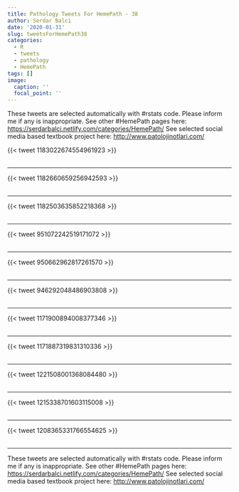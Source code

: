 ```yaml
---
title: Pathology Tweets For HemePath - 38
author: Serdar Balci
date: '2020-01-31'
slug: tweetsForHemePath38
categories:
  - R
  - tweets
  - pathology
  - HemePath
tags: []
image:
  caption: ''
  focal_point: ''
---
```



These tweets are selected automatically with #rstats code. Please inform me if any is inappropriate.
See other #HemePath pages here: https://serdarbalci.netlify.com/categories/HemePath/ 
See selected social media based textbook project here: http://www.patolojinotlari.com/

{{< tweet 1183022674554961923 >}}
<br>
<br>
<hr>
{{< tweet 1182660659256942593 >}}
<br>
<br>
<hr>
{{< tweet 1182503635852218368 >}}
<br>
<br>
<hr>
{{< tweet 951072242519171072 >}}
<br>
<br>
<hr>
{{< tweet 950662962817261570 >}}
<br>
<br>
<hr>
{{< tweet 946292048486903808 >}}
<br>
<br>
<hr>
{{< tweet 1171900894008377346 >}}
<br>
<br>
<hr>
{{< tweet 1171887319831310336 >}}
<br>
<br>
<hr>
{{< tweet 1221508001368084480 >}}
<br>
<br>
<hr>
{{< tweet 1215338701603115008 >}}
<br>
<br>
<hr>
{{< tweet 1208365331766554625 >}}
<br>
<br>
<hr>


These tweets are selected automatically with #rstats code. Please inform me if any is inappropriate.
See other #HemePath pages here: https://serdarbalci.netlify.com/categories/HemePath/ 
See selected social media based textbook project here: http://www.patolojinotlari.com/
